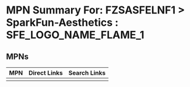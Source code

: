 



# MPN Summary For: FZSASFELNF1 > SparkFun-Aesthetics : SFE_LOGO_NAME_FLAME_1

## MPNs
  

|MPN|Direct Links|Search Links|
| :--- | :--- | :--- |
||||
